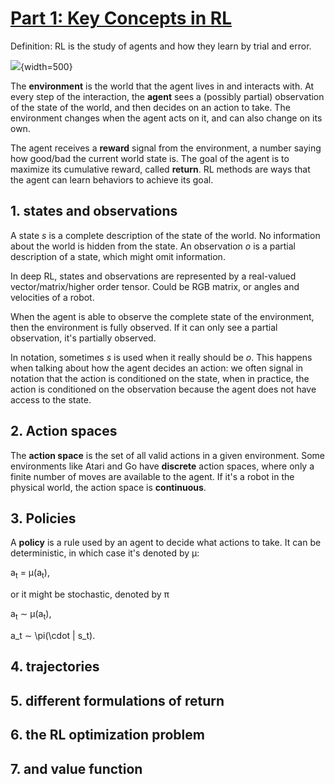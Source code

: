 # [Part 1: Key Concepts in RL](https://spinningup.openai.com/en/latest/spinningup/rl_intro.html)

Definition: RL is the study of agents and how they learn by trial and error. 

![ ](https://spinningup.openai.com/en/latest/_images/rl_diagram_transparent_bg.png){width=500}

The **environment** is the world that the agent lives in and interacts with. At every step of the interaction, the **agent** sees a (possibly partial) observation of the state of the world, and then decides on an action to take. The environment changes when the agent acts on it, and can also change on its own.

The agent receives a **reward** signal from the environment, a number saying how good/bad the current world state is. The goal of the agent is to maximize its cumulative reward, called **return**. RL methods are ways that the agent can learn behaviors to achieve its goal.

##  1. states and observations

A state *s* is a complete description of the state of the world. No information about the world is hidden from the state. An observation *o* is a partial description of a state, which might omit information.

In deep RL, states and observations are represented by a real-valued vector/matrix/higher order tensor. Could be RGB matrix, or angles and velocities of a robot.

When the agent is able to observe the complete state of the environment, then the environment is fully observed. If it can only see a partial observation, it's partially observed.

In notation, sometimes *s* is used when it really should be *o*. This happens when talking about how the agent decides an action: we often signal in notation that the action is conditioned on the state, when in practice, the action is conditioned on the observation because the agent does not have access to the state.

##  2. Action spaces

The **action space** is the set of all valid actions in a given environment. Some environments like Atari and Go have **discrete** action spaces, where only a finite number of moves are available to the agent. If it's a robot in the physical world, the action space is **continuous**.

##  3. Policies

A **policy** is a rule used by an agent to decide what actions to take. It can be deterministic, in which case it's denoted by &mu;:

a<sub>t</sub> = &mu;(a<sub>t</sub>),

or it might be stochastic, denoted by &pi;

a<sub>t</sub> &sim; &mu;(a<sub>t</sub>),

a_t &sim; \pi(\cdot | s_t).

##  4. trajectories



##  5. different formulations of return



##  6. the RL optimization problem



##  7. and value function


